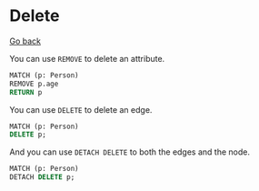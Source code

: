 # Delete

[Go back](..)

You can use ``REMOVE`` to delete an attribute.

```sql
MATCH (p: Person)
REMOVE p.age
RETURN p
```

You can use ``DELETE`` to delete an edge.

```sql
MATCH (p: Person)
DELETE p;
```

And you can use ``DETACH DELETE`` to both
the edges and the node.

```sql
MATCH (p: Person)
DETACH DELETE p;
```